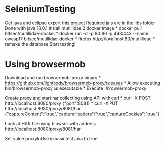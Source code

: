 # SeleniumTesting
Get java and eclipse
export this project
Required jars are in the libs folder
Done with java 10.0.1
Install mutillidae 2 docker image 
	* docker pull bltsec/mutillidae-docker
	* docker run -d -p 80:80 -p 443:443 --name owasp17 bltsec/mutillidae-docker
	* firefox http://localhost:80/mutillidae
	* remake the database
Start testing!

# Using browsermob
Download and run browsermob-proxy binary
	* https://github.com/lightbody/browsermob-proxy/releases
	* Allow executing bin/browsermob-proxy as executable
	* Execute ./browsermob-proxy

Create proxy and start har collecting using API with curl
	* curl -X POST http://localhost:8080/proxy {"port":8081}
	* curl -X PUT http://localhost:8080/proxy/8081/har {"captureContent":"true","captureHeaders":"true","captureCookies":"true"}

Look at HAR file using browser with address http://localhost:8080/proxy/8081/har

Set value proxyInUse in basictest.java to true
